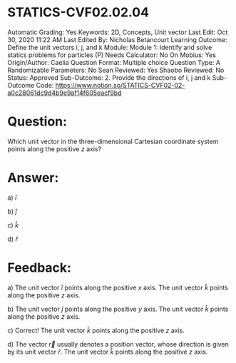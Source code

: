 # STATICS-CVF02.02.04

Automatic Grading: Yes
Keywords: 2D, Concepts, Unit vector
Last Edit: Oct 30, 2020 11:22 AM
Last Edited By: Nicholas Betancourt
Learning Outcome: Define the unit vectors i, j, and k
Module: Module 1: Identify and solve statics problems for particles (P)
Needs Calculator: No
On Mobius: Yes
Origin/Author: Caelia
Question Format: Multiple choice
Question Type: A
Randomizable Parameters: No
Sean Reviewed: Yes
Shaobo Reviewed: No
Status: Approved
Sub-Outcome: 2. Provide the directions of i, j and k 
Sub-Outcome Code: https://www.notion.so/STATICS-CVF02-02-a0c28061dc9d4b9e9af14f605eacf9bd

# Question:

Which unit vector in the three-dimensional Cartesian coordinate system points along the positive $z$ axis?

# Answer:

a) $\hat{i}$

b) $\hat{j}$

c) $\hat{k}$

d) $\hat{r}$

# Feedback:

a) The unit vector $\hat{i}$ points along the positive $x$ axis. The unit vector $\hat{k}$ points along the positive $z$ axis. 

b) The unit vector $\hat{j}$ points along the positive $y$ axis. The unit vector $\hat{k}$ points along the positive $z$ axis. 

c) Correct! The unit vector $\hat{k}$ points along the positive $z$ axis. 

d) The vector $\overrightarrow{r}$ usually denotes a position vector, whose direction is given by its unit vector $\hat{r}$. The unit vector $\hat{k}$ points along the positive $z$ axis.
